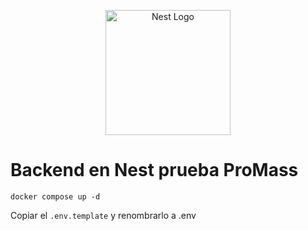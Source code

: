<p align="center">
  <a href="http://nestjs.com/" target="blank"><img src="https://nestjs.com/img/logo-small.svg" width="200" alt="Nest Logo" /></a>
</p>


# Backend en Nest prueba ProMass

```
docker compose up -d
```

Copiar el ```.env.template``` y renombrarlo a .env